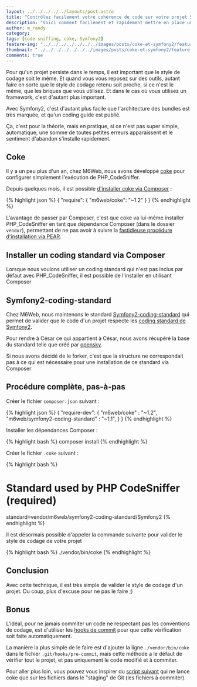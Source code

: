 ```yaml
---
layout: ../../../../../layouts/post.astro
title: "Contrôlez facilement votre cohérence de code sur votre projet Symfony2 avec coke"
description: "Voici comment facilement et rapidement mettre en place un système de contrôle de la cohérence du code d'un projet Symfony2 avec coke"
author: m_randy
category:
tags: [code sniffing, coke, Symfony2]
feature-img: "../../../../../../../images/posts/coke-et-symfony2/feature.png"
thumbnail: "../../../../../../../images/posts/coke-et-symfony2/feature.png"
comments: true
---
```


Pour qu'un projet persiste dans le temps, il est important que le style de codage soit le même. Et quand vous vous reposez sur des outils, autant faire en sorte que le style de codage retenu soit proche, si ce n'est le même, que les briques que vous utilisez. Et dans le cas où vous utilisez un framework, c'est d'autant plus important.

Avec Symfony2, c'est d'autant plus facile que l'architecture des bundles est très marquée, et qu'un coding guide est publié.

Ça, c'est pour la théorie, mais en pratique, si ce n'est pas super simple, automatique, une somme de toutes petites erreurs apparaissent et le sentiment d'abandon s'installe rapidement.

## Coke

Il y a un peu plus d'un an, chez M6Web, nous avons développé [coke](/coke-pour-bien-sniffer-son-code) pour configurer simplement l'exécution de PHP_CodeSniffer.

Depuis quelques mois, il est possible [d'installer coke via Composer](https://github.com/BedrockStreaming/Coke/pull/4) :

{% highlight json %}
{
  "require": {
    "m6web/coke": "~1.2"
  }
}
{% endhighlight %}

L'avantage de passer par Composer, c'est que coke va lui-même installer PHP_CodeSniffer en tant que dépendance Composer (dans le dossier `vendor`), permettant de ne pas avoir à suivre la [fastidieuse procédure d'installation via PEAR](https://pear.php.net/manual/en/guide.users.commandline.installing.php).

## Installer un coding standard via Composer

Lorsque nous voulons utiliser un coding standard qui n'est pas inclus par défaut avec PHP_CodeSniffer, il est possible de l'installer en utilisant Composer

## Symfony2-coding-standard

Chez M6Web, nous maintenons le standard [Symfony2-coding-standard](https://github.com/BedrockStreaming/Symfony2-coding-standard) qui permet de valider que le code d'un projet respecte les [coding standard de Symfony2](https://symfony.com/doc/current/contributing/code/standards.html).

Pour rendre à César ce qui appartient à César, nous avons récupéré la base du standard telle que créé par [opensky](https://github.com/opensky).

Si nous avons décidé de le forker, c'est que la structure ne correspondait pas à ce qui est nécessaire pour une installation de ce standard via Composer

## Procédure complète, pas-à-pas

Créer le fichier `composer.json` suivant :

{% highlight json %}
{
  "require-dev": {
    "m6web/coke"                       : "~1.2",
    "m6web/symfony2-coding-standard"   : "~1.1",
  }
}
{% endhighlight %}

Installer les dépendances Composer :

{% highlight bash %}
composer install
{% endhighlight %}

Créer le fichier `.coke` suivant :

{% highlight bash %}
# Standard used by PHP CodeSniffer (required)
standard=vendor/m6web/symfony2-coding-standard/Symfony2
{% endhighlight %}

Il est désormais possible d'appeler la commande suivante pour valider le style de codage de votre projet

{% highlight bash %}
./vendor/bin/coke
{% endhighlight %}

## Conclusion

Avec cette technique, il est très simple de valider le style de codage d'un projet. Du coup, plus d'excuse pour ne pas le faire ;)

## Bonus

L'idéal, pour ne jamais commiter un code ne respectant pas les conventions de codage, est d'utiliser les [hooks de commit](https://git-scm.com/book/en/Customizing-Git-Git-Hooks) pour que cette vérification soit faite automatiquement.

La manière la plus simple de le faire est d'ajouter la ligne `./vendor/bin/coke` dans le fichier `.git/hooks/pre-commit`, mais cette méthode a le défaut de vérifier tout le projet, et pas uniquement le code modifié et à commiter.

Pour aller plus loin, vous pouvez vous inspirer du [script suivant](https://gist.github.com/JJK801/5867810) qui ne lance coke que sur les fichiers dans le "staging" de Git (les fichiers à commiter).


